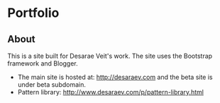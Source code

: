 # Portfolio

## About
This is a site built for Desarae Veit's work. The site uses the Bootstrap framework and Blogger.

* The main site is hosted at: http://desaraev.com and the beta site is under beta subdomain.
* Pattern library: http://www.desaraev.com/p/pattern-library.html
